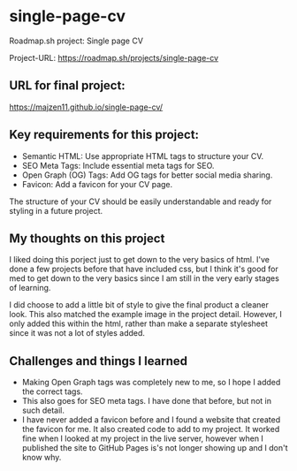 # single-page-cv
Roadmap.sh project: Single page CV

Project-URL: https://roadmap.sh/projects/single-page-cv

## URL for final project:
https://majzen11.github.io/single-page-cv/

## Key requirements for this project:

- Semantic HTML: Use appropriate HTML tags to structure your CV.
- SEO Meta Tags: Include essential meta tags for SEO.
- Open Graph (OG) Tags: Add OG tags for better social media sharing.
- Favicon: Add a favicon for your CV page.

The structure of your CV should be easily understandable and ready for styling in a future project.

## My thoughts on this project

I liked doing this porject just to get down to the very basics of html. I've done a few projects before that have included css, but I think it's good for med to get down to the very basics since I am still in the very early stages of learning.

I did choose to add a little bit of style to give the final product a cleaner look. This also matched the example image in the project detail. However, I only added this within the html, rather than make a separate stylesheet since it was not a lot of styles added.

## Challenges and things I learned
- Making Open Graph tags was completely new to me, so I hope I added the correct tags.
- This also goes for SEO meta tags. I have done that before, but not in such detail.
- I have never added a favicon before and I found a website that created the favicon for me. It also created code to add to my project. It worked fine when I looked at my project in the live server, however when I published the site to GitHub Pages is's not longer showing up and I don't know why.
